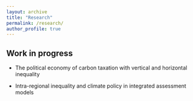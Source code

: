```yaml
---
layout: archive
title: "Research"
permalink: /research/
author_profile: true
---
```


## Work in progress 

* The political economy of carbon taxation with vertical and horizontal inequality

* Intra-regional inequality and climate policy in integrated assessment models
